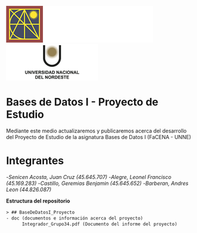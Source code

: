 <img  height="100" src="doc/logo_pagina_ok.png"><br>
<img height="100" src="doc/unne2023.png"><br>
# Bases de Datos I - Proyecto de Estudio
Mediante este medio actualizaremos y publicaremos acerca del desarrollo del Proyecto de Estudio de la asignatura Bases de Datos I (FaCENA - UNNE)


# Integrantes
 -*Senicen Acosta, Juan Cruz (45.645.707)*
 -*Alegre, Leonel Francisco (45.169.283)*
 -*Castillo, Geremias Benjamin (45.645.652)*
 -*Barberan, Andres Leon (44.826.087)*

**Estructura del repositorio**

    > ## BaseDeDatosI_Proyecto
    - doc (documentos e información acerca del proyecto)
		  Integrador_Grupo34.pdf (Documento del informe del proyecto)
		 
